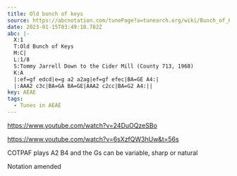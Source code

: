 ```yaml
---
title: Old bunch of keys
source: https://abcnotation.com/tunePage?a=tunearch.org/wiki/Bunch_of_Keys_(2).no-ext/0001
date: 2023-01-15T03:49:18.782Z
abc: |-
  X:1
  T:Old Bunch of Keys
  M:C|
  L:1/8
  S:Tommy Jarrell Down to the Cider Mill (County 713, 1968)
  K:A
  |:ef=gf edcd|e=g a2 a2ag|ef=gf efec|BA=GE A4:|
  |:AAA2 c3c|BA=GA BA=GE|AAA2 c2cc|BA=G2 A4:||
key: AEAE
tags:
  - Tunes in AEAE
---
```

https://www.youtube.com/watch?v=24DuOQzeSBo

https://www.youtube.com/watch?v=6sXzfQW3hUw&t=56s

COTPAF plays A2 B4 and the Gs can be variable, sharp or natural

Notation amended